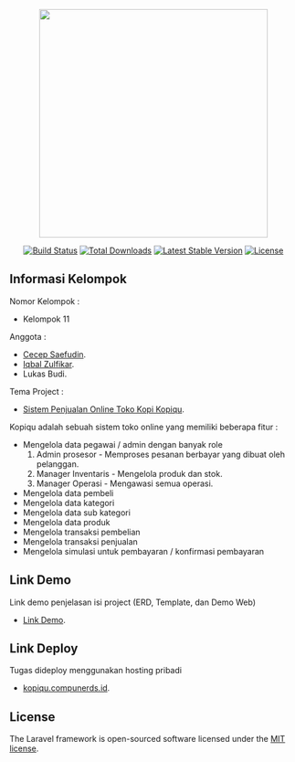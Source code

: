 <p align="center"><a href="https://laravel.com" target="_blank"><img src="https://raw.githubusercontent.com/laravel/art/master/logo-lockup/5%20SVG/2%20CMYK/1%20Full%20Color/laravel-logolockup-cmyk-red.svg" width="400"></a></p>

<p align="center">
<a href="https://travis-ci.org/laravel/framework"><img src="https://travis-ci.org/laravel/framework.svg" alt="Build Status"></a>
<a href="https://packagist.org/packages/laravel/framework"><img src="https://poser.pugx.org/laravel/framework/d/total.svg" alt="Total Downloads"></a>
<a href="https://packagist.org/packages/laravel/framework"><img src="https://poser.pugx.org/laravel/framework/v/stable.svg" alt="Latest Stable Version"></a>
<a href="https://packagist.org/packages/laravel/framework"><img src="https://poser.pugx.org/laravel/framework/license.svg" alt="License"></a>
</p>

## Informasi Kelompok

Nomor Kelompok :
- Kelompok 11

Anggota :

- [Cecep Saefudin](https://github.com/cecepshiro).
- [Iqbal Zulfikar](https://github.com/iqbaloid).
- Lukas Budi.

Tema Project : 

- [Sistem Penjualan Online Toko Kopi Kopiqu](http://kopiqu.compunerds.id).

Kopiqu adalah sebuah sistem toko online yang memiliki beberapa fitur :

- Mengelola data pegawai / admin dengan banyak role
  1. Admin prosesor - Memproses pesanan berbayar yang dibuat oleh pelanggan.
  2. Manager Inventaris - Mengelola produk dan stok.
  3. Manager Operasi - Mengawasi semua operasi.
- Mengelola data pembeli
- Mengelola data kategori
- Mengelola data sub kategori
- Mengelola data produk
- Mengelola transaksi pembelian
- Mengelola transaksi penjualan
- Mengelola simulasi untuk pembayaran / konfirmasi pembayaran

## Link Demo

Link demo penjelasan isi project (ERD, Template, dan Demo Web)

- [Link Demo](https://drive.google.com/file/d/1l1iQolEciMmCAw0SHUIbWYydxKJzOI3y/view?usp=sharing).

## Link Deploy

Tugas dideploy menggunakan hosting pribadi

- [kopiqu.compunerds.id](http://kopiqu.compunerds.id).

## License

The Laravel framework is open-sourced software licensed under the [MIT license](https://opensource.org/licenses/MIT).
